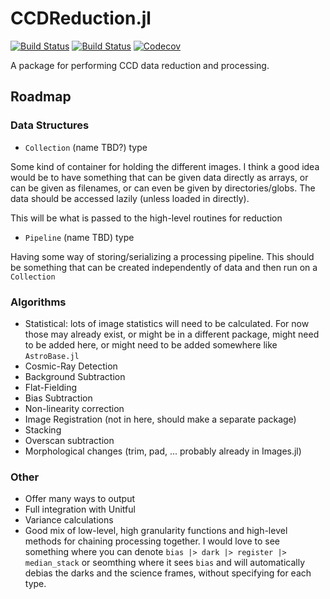 # CCDReduction.jl

[![Build Status](https://travis-ci.com/siddharthlal25/CCDReduction.jl.svg?branch=master)](https://travis-ci.com/siddharthlal25/CCDReduction.jl)
[![Build Status](https://ci.appveyor.com/api/projects/status/github/siddharthlal25/CCDReduction.jl?svg=true)](https://ci.appveyor.com/project/siddharthlal25/CCDReduction-jl)
[![Codecov](https://codecov.io/gh/siddharthlal25/CCDReduction.jl/branch/master/graph/badge.svg)](https://codecov.io/gh/siddharthlal25/CCDReduction.jl)

A package for performing CCD data reduction and processing.

## Roadmap

### Data Structures

* `Collection` (name TBD?) type

Some kind of container for holding the different images. I think a good idea would be to have something that can be given data directly as arrays, or can be given as filenames, or can even be given by directories/globs. The data should be accessed lazily (unless loaded in directly).

This will be what is passed to the high-level routines for reduction

* `Pipeline` (name TBD) type

Having some way of storing/serializing a processing pipeline. This should be something that can be created independently of data and then run on a `Collection`

### Algorithms

* Statistical: lots of image statistics will need to be calculated. For now those may already exist, or might be in a different package, might need to be added here, or might need to be added somewhere like `AstroBase.jl`
* Cosmic-Ray Detection
* Background Subtraction
* Flat-Fielding
* Bias Subtraction
* Non-linearity correction
* Image Registration (not in here, should make a separate package)
* Stacking
* Overscan subtraction
* Morphological changes (trim, pad, ... probably already in Images.jl)

### Other

* Offer many ways to output
* Full integration with Unitful
* Variance calculations
* Good mix of low-level, high granularity functions and high-level methods for chaining processing together. I would love to see something where you can denote `bias |> dark |> register |> median_stack` or seomthing where it sees `bias` and will automatically debias the darks and the science frames, without specifying for each type.
